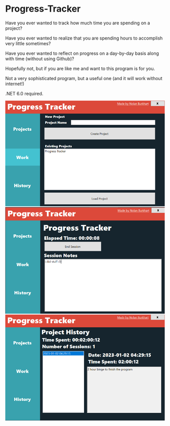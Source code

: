 # Progress-Tracker

Have you ever wanted to track how much time you are spending on a project?

Have you ever wanted to realize that you are spending hours to accomplish very little sometimes?

Have you ever wanted to reflect on progress on a day-by-day basis along with time (without using Github)?

Hopefully not, but if you are like me and want to this program is for you.

Not a very sophisticated program, but a useful one (and it will work without internet!)

.NET 6.0 required.

![Projects Screen](showcase1.PNG)
![Work Screen](showcase2.PNG)
![History Screen](showcase3.PNG)


